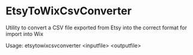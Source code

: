 # EtsyToWixCsvConverter
Utility to convert a CSV file exported from Etsy into the correct format for import into Wix

Usage: etsytowixcsvconverter \<inputfile\> \<outputfile\>
